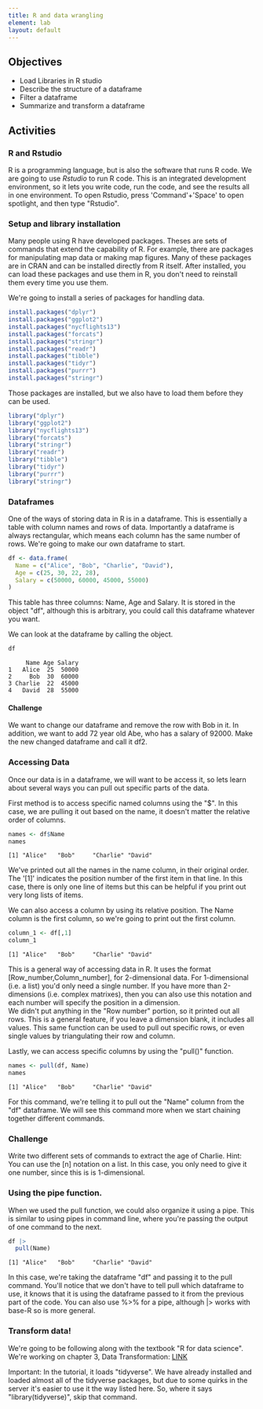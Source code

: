 ```yaml
---
title: R and data wrangling
element: lab
layout: default
---
```


## Objectives

- Load Libraries in R studio
- Describe the structure of a dataframe
- Filter a dataframe
- Summarize and transform a dataframe

## Activities

### R and Rstudio

R is a programming language, but is also the software that runs R code. 
We are going to use <i>Rstudio</i> to run R code. This is an
integrated development environment, so it lets you write code, run the code,
and see the results all in one environment. To open Rstudio, press 'Command'+'Space' 
to open spotlight, and then type "Rstudio".

### Setup and library installation
Many people using R have developed packages. Theses are sets of commands that extend
the capability of R. For example, there are packages for manipulating map data 
or making map figures. Many of these packages are in CRAN and can be installed
directly from R itself. After installed, you can load these packages and use them in R, 
you don't need to reinstall them every time you use them.

We're going to install a series of packages for handling data. 
```R
install.packages("dplyr")
install.packages("ggplot2")
install.packages("nycflights13")
install.packages("forcats")
install.packages("stringr")
install.packages("readr")
install.packages("tibble")
install.packages("tidyr")
install.packages("purrr")
install.packages("stringr")

```

Those packages are installed, but we also have to load them before they can be used.

```R
library("dplyr")
library("ggplot2")
library("nycflights13")
library("forcats")
library("stringr")
library("readr")
library("tibble")
library("tidyr")
library("purrr")
library("stringr")
```

### Dataframes

One of the ways of storing data in R is in a dataframe. This is essentially a table with column names
and rows of data. Importantly a dataframe is always rectangular, which means each column has the same
number of rows. We're going to make our own dataframe to start.

```R
df <- data.frame(
  Name = c("Alice", "Bob", "Charlie", "David"),
  Age = c(25, 30, 22, 28),
  Salary = c(50000, 60000, 45000, 55000)
)
```

This table has three columns: Name, Age and Salary. It is stored in the object "df", although this
is arbitrary, you could call this dataframe whatever you want. 

We can look at the dataframe by calling the object.

```R
df
```

```output
     Name Age Salary
1   Alice  25  50000
2     Bob  30  60000
3 Charlie  22  45000
4   David  28  55000
```

#### Challenge

We want to change our dataframe and remove the row with Bob in it. In addition,
we want to add 72 year old Abe, who has a salary of 92000. Make the new changed dataframe
and call it df2.


### Accessing Data

Once our data is in a dataframe, we will want to be access it, so lets learn about several ways you
can pull out specific parts of the data.

First method is to access specific named columns using the "$". In this case, we are pulling it out based on
the name, it doesn't matter the relative order of columns.

```R
names <- df$Name
names
```

```output
[1] "Alice"   "Bob"     "Charlie" "David"
```

We've printed out all the names in the name column, in their original order. 
The '[1]' indicates the position number of the first item in that line. In this case,
there is only one line of items but this can be helpful if you print out very long 
lists of items. 


We can also access a column by using its relative position. The Name column is the first 
column, so we're going to print out the first column.

```R
column_1 <- df[,1]
column_1
```

```output
[1] "Alice"   "Bob"     "Charlie" "David"
```

This is a general way of accessing data in R. It uses the format [Row_number,Column_number], for 
2-dimensional data. For 1-dimensional (i.e. a list) you'd only need a single number. If you have more than
2-dimensions (i.e. complex matrixes), then you can also use this notation and each number will specify the position
in a dimension.  
We didn't put anything in the "Row number" portion, so it printed out all rows. 
This is a general feature, if you leave a dimension blank, it includes all values.
This same function can be used to pull out specific rows, or even single values by triangulating their row and column.


Lastly, we can access specific columns by using the "pull()" function.

```R
names <- pull(df, Name)
names
```
```output
[1] "Alice"   "Bob"     "Charlie" "David"
```

For this command, we're telling it to pull out the "Name" column from the "df" dataframe. 
We will see this command more when we start chaining together different commands.

### Challenge

Write two different sets of commands to extract the age of Charlie. 
Hint: You can use the [n] notation on a list. In this case, you only need to give it
one number, since this is is 1-dimensional.


### Using the pipe function.

When we used the pull function, we could also organize it using a pipe. This
is similar to using pipes in command line, where you're passing the output
of one command to the next.

```R
df |>
  pull(Name)

```
```output
[1] "Alice"   "Bob"     "Charlie" "David"
```

In this case, we're taking the dataframe "df" and passing it to the pull command.
You'll notice that we don't have to tell pull which dataframe to use, it knows that it is
using the dataframe passed to it from the previous part of the code.
You can also use %>% for a pipe, although |> works with base-R so is more general.

### Transform data!

We're going to be following along with the textbook "R for data science". We're working on 
chapter 3, Data Transformation: [LINK](https://r4ds.hadley.nz/data-transform)

Important: In the tutorial, it loads "tidyverse". We have already installed and loaded
almost all of the tidyverse packages, but due to some quirks in the server it's easier
to use it the way listed here. So, where it says "library(tidyverse)", skip that command.









